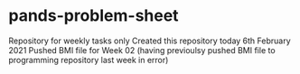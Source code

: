 # pands-problem-sheet
Repository for weekly tasks only
Created this repository today 6th February 2021
Pushed BMI file for Week 02 (having previoulsy pushed BMI file to programming repository last week in error)
